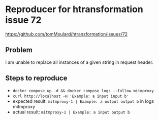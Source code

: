 # Reproducer for htransformation issue 72

https://github.com/tomMoulard/htransformation/issues/72 

## Problem

I am unable to replace all instances of a given string in request header.

## Steps to reproduce

- `docker compose up -d && docker compose logs --follow mitmproxy`
- `curl http://localhost -H 'Example: a input input b'`
- expected result: `mitmproxy-1 | Example: a output output b` in logs mitmproxy
- actual result: `mitmproxy-1 | Example: a input output b`

